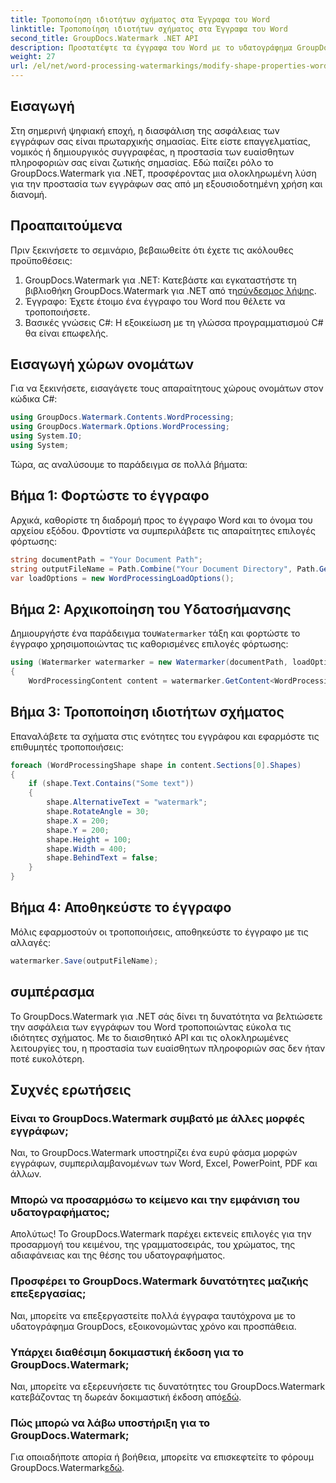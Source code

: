 ```yaml
---
title: Τροποποίηση ιδιοτήτων σχήματος στα Έγγραφα του Word
linktitle: Τροποποίηση ιδιοτήτων σχήματος στα Έγγραφα του Word
second_title: GroupDocs.Watermark .NET API
description: Προστατέψτε τα έγγραφα του Word με το υδατογράφημα GroupDocs για .NET. Τροποποιήστε εύκολα τις ιδιότητες σχήματος για βελτιωμένη ασφάλεια.
weight: 27
url: /el/net/word-processing-watermarkings/modify-shape-properties-word-docs/
---
```

## Εισαγωγή
Στη σημερινή ψηφιακή εποχή, η διασφάλιση της ασφάλειας των εγγράφων σας είναι πρωταρχικής σημασίας. Είτε είστε επαγγελματίας, νομικός ή δημιουργικός συγγραφέας, η προστασία των ευαίσθητων πληροφοριών σας είναι ζωτικής σημασίας. Εδώ παίζει ρόλο το GroupDocs.Watermark για .NET, προσφέροντας μια ολοκληρωμένη λύση για την προστασία των εγγράφων σας από μη εξουσιοδοτημένη χρήση και διανομή.
## Προαπαιτούμενα
Πριν ξεκινήσετε το σεμινάριο, βεβαιωθείτε ότι έχετε τις ακόλουθες προϋποθέσεις:
1.  GroupDocs.Watermark για .NET: Κατεβάστε και εγκαταστήστε τη βιβλιοθήκη GroupDocs.Watermark για .NET από τη[σύνδεσμος λήψης](https://releases.groupdocs.com/Watermark/net/).
2. Έγγραφο: Έχετε έτοιμο ένα έγγραφο του Word που θέλετε να τροποποιήσετε.
3. Βασικές γνώσεις C#: Η εξοικείωση με τη γλώσσα προγραμματισμού C# θα είναι επωφελής.

## Εισαγωγή χώρων ονομάτων
Για να ξεκινήσετε, εισαγάγετε τους απαραίτητους χώρους ονομάτων στον κώδικα C#:
```csharp
using GroupDocs.Watermark.Contents.WordProcessing;
using GroupDocs.Watermark.Options.WordProcessing;
using System.IO;
using System;
```
Τώρα, ας αναλύσουμε το παράδειγμα σε πολλά βήματα:
## Βήμα 1: Φορτώστε το έγγραφο
Αρχικά, καθορίστε τη διαδρομή προς το έγγραφο Word και το όνομα του αρχείου εξόδου. Φροντίστε να συμπεριλάβετε τις απαραίτητες επιλογές φόρτωσης:
```csharp
string documentPath = "Your Document Path";
string outputFileName = Path.Combine("Your Document Directory", Path.GetFileName(documentPath));
var loadOptions = new WordProcessingLoadOptions();
```
## Βήμα 2: Αρχικοποίηση του Υδατοσήμανσης
Δημιουργήστε ένα παράδειγμα του`Watermarker` τάξη και φορτώστε το έγγραφο χρησιμοποιώντας τις καθορισμένες επιλογές φόρτωσης:
```csharp
using (Watermarker watermarker = new Watermarker(documentPath, loadOptions))
{
    WordProcessingContent content = watermarker.GetContent<WordProcessingContent>();
```
## Βήμα 3: Τροποποίηση ιδιοτήτων σχήματος
Επαναλάβετε τα σχήματα στις ενότητες του εγγράφου και εφαρμόστε τις επιθυμητές τροποποιήσεις:
```csharp
foreach (WordProcessingShape shape in content.Sections[0].Shapes)
{
    if (shape.Text.Contains("Some text"))
    {
        shape.AlternativeText = "watermark";
        shape.RotateAngle = 30;
        shape.X = 200;
        shape.Y = 200;
        shape.Height = 100;
        shape.Width = 400;
        shape.BehindText = false;
    }
}
```
## Βήμα 4: Αποθηκεύστε το έγγραφο
Μόλις εφαρμοστούν οι τροποποιήσεις, αποθηκεύστε το έγγραφο με τις αλλαγές:
```csharp
watermarker.Save(outputFileName);
```
## συμπέρασμα
Το GroupDocs.Watermark για .NET σάς δίνει τη δυνατότητα να βελτιώσετε την ασφάλεια των εγγράφων του Word τροποποιώντας εύκολα τις ιδιότητες σχήματος. Με το διαισθητικό API και τις ολοκληρωμένες λειτουργίες του, η προστασία των ευαίσθητων πληροφοριών σας δεν ήταν ποτέ ευκολότερη.

## Συχνές ερωτήσεις
### Είναι το GroupDocs.Watermark συμβατό με άλλες μορφές εγγράφων;
Ναι, το GroupDocs.Watermark υποστηρίζει ένα ευρύ φάσμα μορφών εγγράφων, συμπεριλαμβανομένων των Word, Excel, PowerPoint, PDF και άλλων.
### Μπορώ να προσαρμόσω το κείμενο και την εμφάνιση του υδατογραφήματος;
Απολύτως! Το GroupDocs.Watermark παρέχει εκτενείς επιλογές για την προσαρμογή του κειμένου, της γραμματοσειράς, του χρώματος, της αδιαφάνειας και της θέσης του υδατογραφήματος.
### Προσφέρει το GroupDocs.Watermark δυνατότητες μαζικής επεξεργασίας;
Ναι, μπορείτε να επεξεργαστείτε πολλά έγγραφα ταυτόχρονα με το υδατογράφημα GroupDocs, εξοικονομώντας χρόνο και προσπάθεια.
### Υπάρχει διαθέσιμη δοκιμαστική έκδοση για το GroupDocs.Watermark;
 Ναι, μπορείτε να εξερευνήσετε τις δυνατότητες του GroupDocs.Watermark κατεβάζοντας τη δωρεάν δοκιμαστική έκδοση από[εδώ](https://releases.groupdocs.com/).
### Πώς μπορώ να λάβω υποστήριξη για το GroupDocs.Watermark;
 Για οποιαδήποτε απορία ή βοήθεια, μπορείτε να επισκεφτείτε το φόρουμ GroupDocs.Watermark[εδώ](https://forum.groupdocs.com/c/watermark/19).